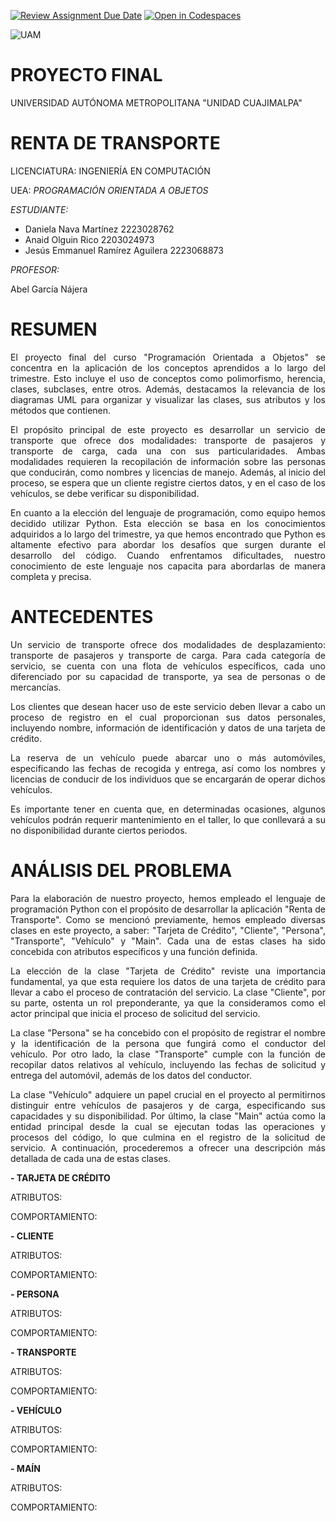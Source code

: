 [![Review Assignment Due Date](https://classroom.github.com/assets/deadline-readme-button-24ddc0f5d75046c5622901739e7c5dd533143b0c8e959d652212380cedb1ea36.svg)](https://classroom.github.com/a/XixB-tii)
[![Open in Codespaces](https://classroom.github.com/assets/launch-codespace-7f7980b617ed060a017424585567c406b6ee15c891e84e1186181d67ecf80aa0.svg)](https://classroom.github.com/open-in-codespaces?assignment_repo_id=12235114)

![UAM](https://github.com/AGN-Teaching/Equipo-11/assets/125590988/a78397fe-a510-47b4-bd1d-6ee4561f44e8)

# PROYECTO FINAL
UNIVERSIDAD AUTÓNOMA METROPOLITANA  "UNIDAD   CUAJIMALPA"
# RENTA DE TRANSPORTE
LICENCIATURA: INGENIERÍA EN COMPUTACIÓN 


UEA: *PROGRAMACIÓN ORIENTADA A OBJETOS*



*ESTUDIANTE:*


- Daniela Nava Martínez                 2223028762
- Anaid Olguin Rico                     2203024973
- Jesús Emmanuel Ramírez Aguilera       2223068873

*PROFESOR:* 


Abel García Nájera


# RESUMEN
<p align="justify">
El proyecto final del curso "Programación Orientada a Objetos" se concentra en la aplicación de los conceptos aprendidos a lo largo del trimestre. Esto incluye el uso de conceptos como polimorfismo, herencia, clases, subclases, entre otros. Además, destacamos la relevancia de los diagramas UML para organizar y visualizar las clases, sus atributos y los métodos que contienen.
</p>

<p align="justify">
El propósito principal de este proyecto es desarrollar un servicio de transporte que ofrece dos modalidades: transporte de pasajeros y transporte de carga, cada una con sus particularidades. Ambas modalidades requieren la recopilación de información sobre las personas que conducirán, como nombres y licencias de manejo. Además, al inicio del proceso, se espera que un cliente registre ciertos datos, y en el caso de los vehículos, se debe verificar su disponibilidad.
</p>

<p align="justify">
En cuanto a la elección del lenguaje de programación, como equipo hemos decidido utilizar Python. Esta elección se basa en los conocimientos adquiridos a lo largo del trimestre, ya que hemos encontrado que Python es altamente efectivo para abordar los desafíos que surgen durante el desarrollo del código. Cuando enfrentamos dificultades, nuestro conocimiento de este lenguaje nos capacita para abordarlas de manera completa y precisa.
</p>


# ANTECEDENTES
<p align="justify">
Un servicio de transporte ofrece dos modalidades de desplazamiento: transporte de pasajeros y transporte de carga. Para cada categoría de servicio, se cuenta con una flota de vehículos específicos, cada uno diferenciado por su capacidad de transporte, ya sea de personas o de mercancías.
</p>

<p align="justify">
Los clientes que desean hacer uso de este servicio deben llevar a cabo un proceso de registro en el cual proporcionan sus datos personales, incluyendo nombre, información de identificación y datos de una tarjeta de crédito.
</p>

<p align="justify">
La reserva de un vehículo puede abarcar uno o más automóviles, especificando las fechas de recogida y entrega, así como los nombres y licencias de conducir de los individuos que se encargarán de operar dichos vehículos.
</p>

<p align="justify">
Es importante tener en cuenta que, en determinadas ocasiones, algunos vehículos podrán requerir mantenimiento en el taller, lo que conllevará a su no disponibilidad durante ciertos periodos.
</p>

# ANÁLISIS DEL PROBLEMA
<p align="justify">
Para la elaboración de nuestro proyecto, hemos empleado el lenguaje de programación Python con el propósito de desarrollar la aplicación "Renta de Transporte". Como se mencionó previamente, hemos empleado diversas clases en este proyecto, a saber: "Tarjeta de Crédito", "Cliente", "Persona", "Transporte", "Vehículo" y "Main". Cada una de estas clases ha sido concebida con atributos específicos y una función definida.
</p>

<p align="justify">
La elección de la clase "Tarjeta de Crédito" reviste una importancia fundamental, ya que esta requiere los datos de una tarjeta de crédito para llevar a cabo el proceso de contratación del servicio. La clase "Cliente", por su parte, ostenta un rol preponderante, ya que la consideramos como el actor principal que inicia el proceso de solicitud del servicio.
</p>

<p align="justify">
La clase "Persona" se ha concebido con el propósito de registrar el nombre y la identificación de la persona que fungirá como el conductor del vehículo. Por otro lado, la clase "Transporte" cumple con la función de recopilar datos relativos al vehículo, incluyendo las fechas de solicitud y entrega del automóvil, además de los datos del conductor.
</p>
  
<p align="justify">
La clase "Vehículo" adquiere un papel crucial en el proyecto al permitirnos distinguir entre vehículos de pasajeros y de carga, especificando sus capacidades y su disponibilidad. Por último, la clase "Main" actúa como la entidad principal desde la cual se ejecutan todas las operaciones y procesos del código, lo que culmina en el registro de la solicitud de servicio. A continuación, procederemos a ofrecer una descripción más detallada de cada una de estas clases.
</p>

**-	TARJETA DE CRÉDITO**

ATRIBUTOS:

COMPORTAMIENTO: 


**-	CLIENTE**

ATRIBUTOS:

COMPORTAMIENTO:


**-	PERSONA**

ATRIBUTOS:

COMPORTAMIENTO:


**-	TRANSPORTE**

ATRIBUTOS:

COMPORTAMIENTO:


**-	VEHÍCULO**

ATRIBUTOS:

COMPORTAMIENTO:


**-	MAÍN**

ATRIBUTOS:

COMPORTAMIENTO:





